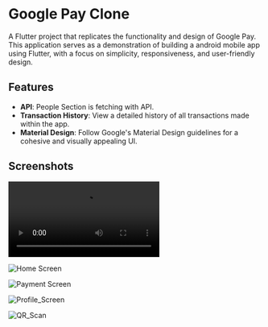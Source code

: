 # Google Pay Clone

A Flutter project that replicates the functionality and design of Google Pay. This application serves as a demonstration of building a android mobile app using Flutter, with a focus on simplicity, responsiveness, and user-friendly design.

## Features

- **API**: People Section is fetching with API.
- **Transaction History**: View a detailed history of all transactions made within the app.
- **Material Design**: Follow Google's Material Design guidelines for a cohesive and visually appealing UI.

## Screenshots
![Application_Screen_Recording](https://github.com/jaydeep6122/GooglePay_Clone/blob/main/Screenshots/Video.mp4)

![Home Screen](https://github.com/jaydeep6122/GooglePay_Clone/blob/main/Screenshots/Screenshot_20240109_221526.jpg)

![Payment Screen](https://github.com/jaydeep6122/GooglePay_Clone/blob/main/Screenshots/Screenshot_20240109_221534.jpg)

![Profile_Screen](https://github.com/jaydeep6122/GooglePay_Clone/blob/main/Screenshots/Screenshot_20240109_221552.jpg)

![QR_Scan](https://github.com/jaydeep6122/GooglePay_Clone/blob/main/Screenshots/QRScanner.jpg)
